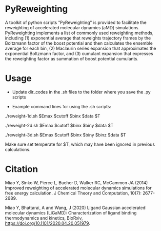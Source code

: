 # PyReweighting
A toolkit of python scripts "PyReweighting" is provided to facilitate the reweighting of accelerated molecular dynamics (aMD) simulations. PyReweighting implements a list of commonly used reweighting methods, including (1) exponential average that reweights trajectory frames by the Boltzmann factor of the boost potential and then calculates the ensemble average for each bin, (2) Maclaurin series expansion that approximates the exponential Boltzmann factor, and (3) cumulant expansion that expresses the reweighting factor as summation of boost potential cumulants.

# Usage
* Update dir_codes in the .sh files to the folder where you save the .py scripts

* Example command lines for using the .sh scripts:

./reweight-1d.sh $Emax $cutoff $binx $data $T

./reweight-2d.sh $Emax $cutoff $binx $biny $data $T

./reweight-3d.sh $Emax $cutoff $binx $biny $binz $data $T

Make sure set temperate for $T, which may have been ignored in previous calculations.

# Citation
Miao Y, Sinko W, Pierce L, Bucher D, Walker RC, McCammon JA (2014) Improved reweighting of accelerated molecular dynamics simulations for free energy calculation. J Chemical Theory and Computation, 10(7): 2677-2689.

Miao Y, Bhattarai, A and Wang, J (2020) Ligand Gaussian accelerated molecular dynamics (LiGaMD): Characterization of ligand binding thermodynamics and kinetics, BioRxiv, https://doi.org/10.1101/2020.04.20.051979.
